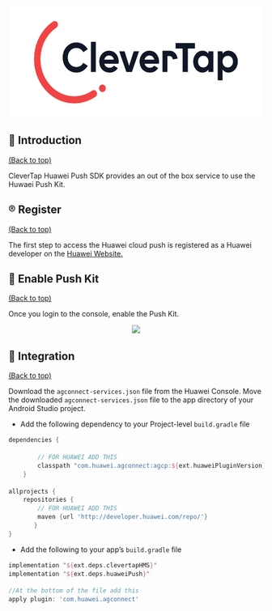 <p align="center">
  <img src="https://github.com/CleverTap/clevertap-ios-sdk/blob/master/docs/images/clevertap-logo.png" height="220"/>
</p>

## 👋 Introduction
[(Back to top)](#-table-of-contents)

CleverTap Huawei Push SDK provides an out of the box service to use the Huwaei Push Kit.

## ®️ Register
[(Back to top)](#-table-of-contents)

The first step to access the Huawei cloud push is registered as a Huawei developer on the [Huawei Website.](https://id5.cloud.huawei.com/CAS/portal/loginAuth.html)

## 🔨 Enable Push Kit
[(Back to top)](#-table-of-contents)

Once you login to the console, enable the Push Kit.

<p align="center">
  <img src="https://files.readme.io/b51d8cc-Screenshot_2020-04-22_at_12.03.30_PM.png"/>
</p>

## 🚀 Integration
[(Back to top)](#-table-of-contents)

Download the `agconnect-services.json` file from the Huawei Console. Move the downloaded `agconnect-services.json` file to the app directory of your Android Studio project.

* Add the following dependency to your Project-level `build.gradle` file

```groovy
dependencies {
        
        // FOR HUAWEI ADD THIS
        classpath "com.huawei.agconnect:agcp:${ext.huaweiPluginVersion}"
    }

allprojects {
    repositories {
        // FOR HUAWEI ADD THIS
        maven {url 'http://developer.huawei.com/repo/'}
       }
}
```

* Add the following to your app’s `build.gradle` file

```groovy
implementation "${ext.deps.clevertapHMS}"
implementation "${ext.deps.huaweiPush}"

//At the bottom of the file add this
apply plugin: 'com.huawei.agconnect'

```